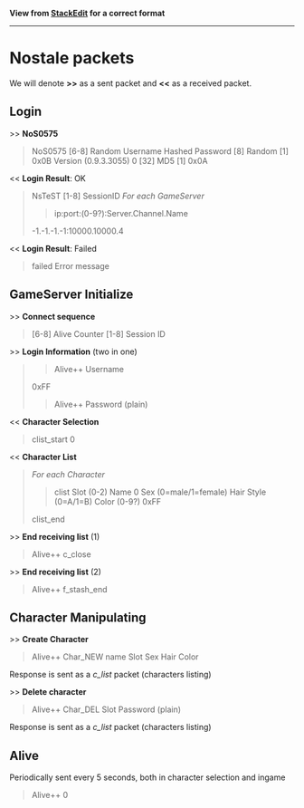 **View from [StackEdit](https://stackedit.io/viewer#!url=https://raw.githubusercontent.com/Hack-A-Game/Propostes/master/Utopia.md) for a correct format**

------------------

Nostale packets
============

We will denote **\>\>** as a sent packet and **<<** as a received packet.

Login
-------
\>\> **NoS0575**
> NoS0575
> [6-8] Random
> Username
> Hashed Password
> [8] Random
> [1] 0x0B
> Version (0.9.3.3055) 0
> [32] MD5
> [1] 0x0A

<< **Login Result**: OK
> NsTeST
> [1-8] SessionID
> *For each GameServer*
> > ip:port:(0-9?):Server.Channel.Name
> 
> -1.-1.-1.-1:10000.10000.4

<< **Login Result**: Failed
> failed
> Error message

GameServer Initialize
------------------------

\>\> **Connect sequence**
> [6-8] Alive Counter
> [1-8] Session ID

\>\> **Login Information** (two in one)
> > Alive++
> > Username
> 
> 0xFF
> > Alive++
> > Password (plain)

<< **Character Selection**
> clist_start
> 0

<< **Character List**
> *For each Character*
> > clist
> > Slot (0-2)
> > Name
> > 0
> > Sex (0=male/1=female)
> > Hair Style (0=A/1=B)
> > Color (0-9?)
> > 0xFF
>
> clist_end

\>\> **End receiving list** (1)
> Alive++
> c_close

\>\> **End receiving list** (2)
> Alive++
> f_stash_end


Character Manipulating
---------------------------

\>\> **Create Character**
> Alive++
> Char_NEW
> name
> Slot
> Sex
> Hair
> Color

Response is sent as a *c_list* packet (characters listing)

\>\> **Delete character**
> Alive++
> Char_DEL
> Slot
> Password (plain)

Response is sent as a *c_list* packet (characters listing)


Alive
------
Periodically sent every 5 seconds, both in character selection and ingame
> Alive++
> 0

